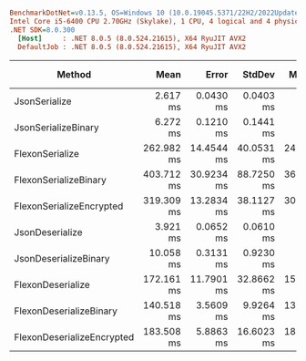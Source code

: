 ``` ini

BenchmarkDotNet=v0.13.5, OS=Windows 10 (10.0.19045.5371/22H2/2022Update)
Intel Core i5-6400 CPU 2.70GHz (Skylake), 1 CPU, 4 logical and 4 physical cores
.NET SDK=8.0.300
  [Host]     : .NET 8.0.5 (8.0.524.21615), X64 RyuJIT AVX2
  DefaultJob : .NET 8.0.5 (8.0.524.21615), X64 RyuJIT AVX2


```
|                     Method |       Mean |      Error |     StdDev |     Median |  Ratio | RatioSD |      Gen0 |      Gen1 |     Gen2 |  Allocated | Alloc Ratio |
|--------------------------- |-----------:|-----------:|-----------:|-----------:|-------:|--------:|----------:|----------:|---------:|-----------:|------------:|
|              JsonSerialize |   2.617 ms |  0.0430 ms |  0.0403 ms |   2.602 ms |   1.00 |    0.00 |   97.6563 |   97.6563 |  97.6563 |   378.5 KB |        1.00 |
|        JsonSerializeBinary |   6.272 ms |  0.1210 ms |  0.1441 ms |   6.299 ms |   2.38 |    0.07 |  312.5000 |  312.5000 | 312.5000 | 3048.08 KB |        8.05 |
|            FlexonSerialize | 262.982 ms | 14.4544 ms | 40.0531 ms | 248.421 ms | 100.94 |   13.69 |         - |         - |        - |   77.34 KB |        0.20 |
|      FlexonSerializeBinary | 403.712 ms | 30.9234 ms | 88.7250 ms | 369.444 ms | 137.60 |   18.14 |         - |         - |        - |   77.55 KB |        0.20 |
|   FlexonSerializeEncrypted | 319.309 ms | 13.2834 ms | 38.1127 ms | 307.084 ms | 124.24 |   12.92 |         - |         - |        - |   77.63 KB |        0.21 |
|            JsonDeserialize |   3.921 ms |  0.0652 ms |  0.0610 ms |   3.905 ms |   1.50 |    0.03 |  359.3750 |  304.6875 | 140.6250 | 1734.68 KB |        4.58 |
|      JsonDeserializeBinary |  10.058 ms |  0.3131 ms |  0.9230 ms |   9.666 ms |   4.35 |    0.21 | 1812.5000 | 1718.7500 | 984.3750 | 9749.45 KB |       25.76 |
|          FlexonDeserialize | 172.161 ms | 11.7901 ms | 32.8662 ms | 156.330 ms |  62.51 |    7.60 |         - |         - |        - |   77.24 KB |        0.20 |
|    FlexonDeserializeBinary | 140.518 ms |  3.5609 ms |  9.9264 ms | 137.629 ms |  52.53 |    4.04 |         - |         - |        - |   77.22 KB |        0.20 |
| FlexonDeserializeEncrypted | 183.508 ms |  5.8863 ms | 16.6023 ms | 181.705 ms |  72.16 |    6.09 |         - |         - |        - |   77.46 KB |        0.20 |
